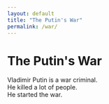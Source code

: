```yaml
---
layout: default
title: "The Putin's War"
permalink: /war/
---
```


# The Putin's War

Vladimir Putin is a war criminal.  
He killed a lot of people.  
He started the war.

<div id="days-counter"></div>

<script src="{{ '/assets/js/count_days_of_war.js' | relative_url }}"></script>
